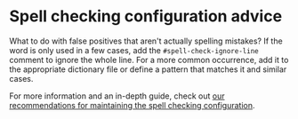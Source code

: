 # Spell checking configuration advice

What to do with false positives that aren't actually spelling mistakes? If the word is only used in a few cases, add the `#spell-check-ignore-line` comment to ignore the whole line. For a more common occurrence, add it to the appropriate dictionary file or define a pattern that matches it and similar cases.

For more information and an in-depth guide, check out [our recommendations for maintaining the spell checking configuration](https://github.com/Lombiq/GitHub-Actions/blob/dev/Docs/SpellCheckingConfiguration.md).
